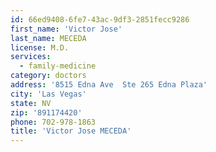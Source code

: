 ```yaml
---
id: 66ed9408-6fe7-43ac-9df3-2851fecc9286
first_name: 'Victor Jose'
last_name: MECEDA
license: M.D.
services:
  - family-medicine
category: doctors
address: '8515 Edna Ave  Ste 265 Edna Plaza'
city: 'Las Vegas'
state: NV
zip: '891174420'
phone: 702-978-1863
title: 'Victor Jose MECEDA'
---
```

